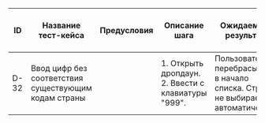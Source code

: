 | ID   | Название тест-кейса                                       | Предусловия | Описание шага                                           | Ожидаемый результат                                                                 | Статус проверки в Окружении 1 | Статус проверки в Окружении 2 | Баг-репорт |
|------|-----------------------------------------------------------|-------------|----------------------------------------------------------|--------------------------------------------------------------------------------------|------------------------------|------------------------------|------------|
| D-32 | Ввод цифр без соответствия существующим кодам страны     |             | 1. Открыть дропдаун. <br>2. Ввести с клавиатуры "999".       | Пользователя перебрасывает в начало списка. Страна не выбирается автоматически.     |                              |                              |            |
